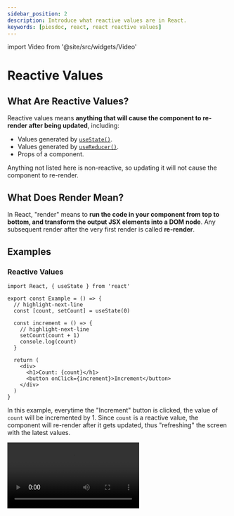 ```yaml
---
sidebar_position: 2
description: Introduce what reactive values are in React.
keywords: [piesdoc, react, react reactive values]
---
```


import Video from '@site/src/widgets/Video'

# Reactive Values

## What Are Reactive Values?

Reactive values means **anything that will cause the component to re-render after being updated**, including:

- Values generated by [`useState()`](./use-state).
- Values generated by [`useReducer()`](./use-reducer).
- Props of a component.

Anything not listed here is non-reactive, so updating it will not cause the component to re-render.

## What Does Render Mean?

In React, "render" means to **run the code in your component from top to bottom, and transform the output JSX elements into a DOM node**. Any subsequent render after the very first render is called **re-render**.

## Examples

### Reactive Values

```tsx showLineNumbers
import React, { useState } from 'react'

export const Example = () => {
  // highlight-next-line
  const [count, setCount] = useState(0)

  const increment = () => {
    // highlight-next-line
    setCount(count + 1)
    console.log(count)
  }

  return (
    <div>
      <h1>Count: {count}</h1>
      <button onClick={increment}>Increment</button>
    </div>
  )
}
```

In this example, everytime the "Increment" button is clicked, the value of `count` will be incremented by 1. Since `count` is a reactive value, the component will re-render after it gets updated, thus "refreshing" the screen with the latest values.

<Video src="/video/react/reactive-values_reactive.mov" />

However, you may have noticed that the value on the screen is always different from the value we see in the console. Good news is, this is not a bug, but it does confuse everyone! We'll explain this when we get to [Reactivity](./reactivity), just don't worry about it now.

Also, it's okay if you have no idea what does [`useState()`](./use-state) do. Just keep in mind that updating reactive values will cause the component to re-render and you're good to go!

### Non-Reactive Values

```tsx showLineNumbers
import React, { useState } from 'react'

// highlight-next-line
let count = 0

export const Example = () => {
  const increment = () => {
    // highlight-next-line
    count++
    console.log(count)
  }

  return (
    <div>
      <div>
        <h1>Count: {count}</h1>
        <button onClick={increment}>Increment</button>
      </div>
    </div>
  )
}
```

<Video src="/video/react/reactive-values_non-reactive.mov" />

In this example, everytime the "Increment" button is clicked, the value of `count` will be incremented by 1. However, since `count` is **not** a reactive value, updating it will **not** cause the component to re-render, no matter how many times `count` changes.

But be careful, this does not mean the changes of a non-reactive value will never be reflected on the screen! Let's take a look at the following example:

```tsx showLineNumbers
import React, { useState } from 'react'

// highlight-next-line
let age = 0

export const Example = () => {
  // highlight-next-line
  const [count, setCount] = useState(0)

  const incrementCount = () => {
    // highlight-next-line
    setCount(count + 1)
  }

  const incrementAge = () => {
    // highlight-next-line
    age++
  }

  return (
    <div>
      <div>
        <h1>Count: {count}</h1>
        <button onClick={incrementCount}>Increment Count</button>
      </div>
      <div>
        <h1>Age: {age}</h1>
        <button onClick={incrementAge}>Increment Age</button>
      </div>
    </div>
  )
}
```

<Video src="/video/react/reactive-values_both.mov" height="300px" />

In this example, `count` is a reactive value, while `age` is a non-reactive value. Thus:

- Clicking "Increment Count" will update the value of `count`, and the component will re-render.
- Clicking "Increment Age" will update the value of `age`, but the component will **not** re-render.

This is why in the above video, nothing happened when we clicked "Increment Age" for three times, but the screen suddenly went from `Age: 0` to `Age: 3` after "Increment Count" is clicked, which is confusing.

To avoid such problems, we have to choose the correct way to declare variables. A simple rule of thumb would be:

- Make it a reactive when the value **will change**, and **users must be informed of this change on the screen**.
- Otherwise just make it a non-reactive!
